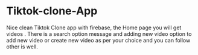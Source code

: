 # Tiktok-clone-App
Nice clean Tiktok Clone app with firebase, the Home page you will get videos . There is a search option message and adding new video option to add new video or create new video as per your choice and you can follow other is well.
